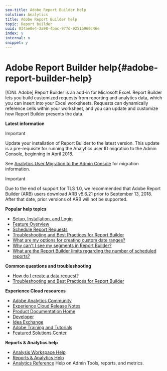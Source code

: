 ```yaml
---
seo-title: Adobe Report Builder help
solution: Analytics
title: Adobe Report Builder help
topic: Report builder
uuid: 034ae0e4-2a98-4bac-977d-92515960c46e
index: y
internal: n
snippet: y
---
```


# Adobe Report Builder help{#adobe-report-builder-help}

 [!DNL Adobe] Report Builder is an add-in for Microsoft Excel. Report Builder lets you build customized requests from reporting and analytics data, which you can insert into your Excel worksheets. Requests can dynamically reference cells within your worksheet, and you can update and customize how Report Builder presents the data. 

<p class="- topic/p head"> <b class="+ topic/ph hi-d/b ">Latest information</b> </p>

>[!IMPORTANT]
>
>Update your installation of Report Builder to the latest version. This update is a pre-requisite for running the Analytics user ID migration to the Admin Console, beginning in April 2018. 
>
>See [Analytics User Migration to the Admin Console](https://marketing.adobe.com/resources/help/en_US/experience-cloud/admin-console/analytics-migration/) for migration information.

>[!IMPORTANT]
>
>Due to the end of support for TLS 1.0, we recommended that Adobe Report Builder (ARB) users download ARB v5.6.21 prior to September 13, 2018. After that date, prior versions of ARB will not be supported.

<p class="- topic/p head"> <b class="+ topic/ph hi-d/b ">Popular help topics</b> </p>

* [Setup, Installation, and Login](../../analyze/report-builder/setup/login.md) 
* [Feature Overview](help/analyze/report-builder/report-builder-overview.md) 
* [Schedule Report Requests](../../analyze/report-builder/schedule-report-requests.md#concept_425CEC16D3B149E09EC341CF12F59FA8) 
* [Troubleshooting and Best Practices for Report Builder](../../analyze/report-builder/troubleshoot.md#concept_DC4DEC4089A14969903A405366E547A4) 
* [What are my options for creating custom date ranges?](../../analyze/report-builder/data-requests/configuring-report-dates/c-customized-date-expressions/t-customized-date-expressions.md#task_F5D3C926214F47B8A2C45B2A38C75A45) 
* [Why can't I see my segments in Report Builder?](../../analyze/report-builder/data-requests/segmentation.md#concept_63722F5328D54876BC60509579C75165) 
* [What are the Report Builder limits regarding the number of scheduled reports?](../../analyze/report-builder/schedule-report-requests.md#concept_425CEC16D3B149E09EC341CF12F59FA8)

<p class="head"> <b>Common questions and troubleshooting</b> </p>

* [How do I create a data request?](../../analyze/report-builder/data-requests/t-create-a-data-request.md#task_65B453C8F015429A8EA73A1B64025B6C) 
* [Troubleshooting and Best Practices for Report Builder](../../analyze/report-builder/troubleshoot.md#concept_DC4DEC4089A14969903A405366E547A4)

<p class="head"> <b> Experience Cloud resources </b> </p>

* [Adobe Analytics Community](https://helpx.adobe.com/marketing-cloud/analytics.html) 
* [Experience Cloud Release Notes](https://marketing.adobe.com/resources/help/en_US/whatsnew/index.html#Current%20Release%20Notes) 
* [Product Documentation Home](https://marketing.adobe.com/resources/help/en_US/home/index.html) 
* [Developer](https://marketing.adobe.com/resources/help/en_US/home/index.html#Developer) 
* [Idea Exchange](https://ideas.omniture.com/t5/Adobe-Idea-Exchange-for-Omniture/idb-p/IdeaExchange3) 
* [Adobe Training and Tutorials](https://helpx.adobe.com/learning.html?promoid=KAUDK) 
* [Featured Solutions Center](https://www.omniture.com/en/products/online_business_optimization)

<p class="- topic/p head"> <b class="+ topic/ph hi-d/b ">Reports &amp; Analytics help</b> </p>

* [Analysis Workspace Help](https://marketing.adobe.com/resources/help/en_US/analytics/analysis-workspace/) 
* [Reports & Analytics Help](https://marketing.adobe.com/resources/help/en_US/sc/user/index.html) 
* [Analytics Reference](https://marketing.adobe.com/resources/help/en_US/reference/index.html) Help on Admin Tools, reports, and metrics.

